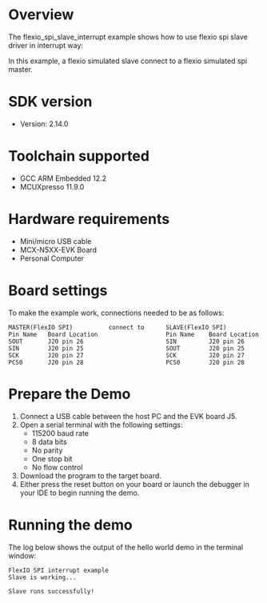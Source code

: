 Overview
========
The flexio_spi_slave_interrupt example shows how to use flexio spi slave  driver in interrupt way:

In this example, a flexio simulated slave connect to a flexio simulated spi master.

SDK version
===========
- Version: 2.14.0

Toolchain supported
===================
- GCC ARM Embedded  12.2
- MCUXpresso  11.9.0

Hardware requirements
=====================
- Mini/micro USB cable
- MCX-N5XX-EVK Board
- Personal Computer

Board settings
==============
To make the example work, connections needed to be as follows:
~~~~~~~~~~~~~~~~~~~~~~~~~~~~~~~~~~~~~~~~~~~~~~~~~~~~~~~~~~~~~~~~~~~~~~
MASTER(FlexIO SPI)          connect to      SLAVE(FlexIO SPI)
Pin Name   Board Location                   Pin Name    Board Location
SOUT       J20 pin 26                       SIN         J20 pin 26
SIN        J20 pin 25                       SOUT        J20 pin 25
SCK        J20 pin 27                       SCK         J20 pin 27
PCS0       J20 pin 28                       PCS0        J20 pin 28
~~~~~~~~~~~~~~~~~~~~~~~~~~~~~~~~~~~~~~~~~~~~~~~~~~~~~~~~~~~~~~~~~~~~~~

Prepare the Demo
================
1.  Connect a USB cable between the host PC and the EVK board J5.
2.  Open a serial terminal with the following settings:
    - 115200 baud rate
    - 8 data bits
    - No parity
    - One stop bit
    - No flow control
3.  Download the program to the target board.
4.  Either press the reset button on your board or launch the debugger in your IDE to begin running the demo.

Running the demo
================
The log below shows the output of the hello world demo in the terminal window:
~~~~~~~~~~~~~~~~~~~~~~~~~~~~~~~~~~~
FlexIO SPI interrupt example
Slave is working...

Slave runs successfully!
~~~~~~~~~~~~~~~~~~~~~~~~~~~~~~~~~~~
